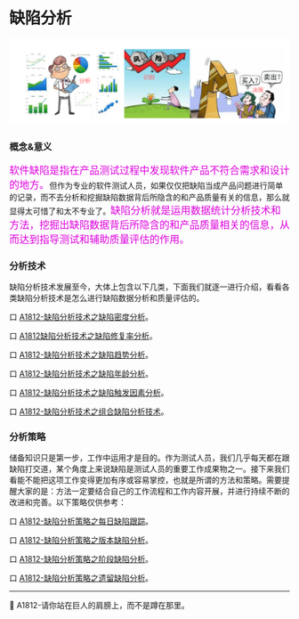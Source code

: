 
# 缺陷分析

![](resFiles/r3/主页缺陷分析.png)

### 概念&意义

<font color="#dd00dd" size="4" face="楷体">软件缺陷是指在产品测试过程中发现软件产品不符合需求和设计的地方。</font>但作为专业的软件测试人员，如果仅仅把缺陷当成产品问题进行简单的记录，而不去分析和挖掘缺陷数据背后所隐含的和产品质量有关的信息，那么就显得太可惜了和太不专业了。<font color="#dd00dd" size="4" face="楷体">缺陷分析就是运用数据统计分析技术和方法，挖掘出缺陷数据背后所隐含的和产品质量相关的信息，从而达到指导测试和辅助质量评估的作用。</font>

### 分析技术

缺陷分析技术发展至今，大体上包含以下几类，下面我们就逐一进行介绍，看看各类缺陷分析技术是怎么进行缺陷数据分析和质量评估的。

<!--下面介绍缺陷分析技术，以及缺陷分析技术在产品质量评估方面的作用，并讨论如何将这些分析技术组合起来，从而能够对产品质量进行较为全面的评估。-->

口  [A1812-缺陷分析技术之缺陷密度分析](books/缺陷分析技术-缺陷密度分析.md)。

口  [A1812缺陷分析技术之缺陷修复率分析](books/缺陷分析技术-缺陷修复率分析.md)。

口  [A1812-缺陷分析技术之缺陷趋势分析](books/缺陷分析技术-缺陷趋势分析.md)。

口  [A1812-缺陷分析技术之缺陷年龄分析](books/缺陷分析技术-缺陷年龄分析.md)。

口  [A1812-缺陷分析技术之缺陷触发因素分析](books/缺陷分析技术-缺陷触发因素分析.md)。

口  [A1812-缺陷分析技术之组合缺陷分析技术](books/缺陷分析技术-组合缺陷分析技术.md)。


### 分析策略

储备知识只是第一步，工作中运用才是目的。作为测试人员，我们几乎每天都在跟缺陷打交道，某个角度上来说缺陷是测试人员的重要工作成果物之一。接下来我们看能不能把这项工作变得更加有序或容易掌控，也就是所谓的方法和策略。需要提醒大家的是：方法一定要结合自己的工作流程和工作内容开展，并进行持续不断的改进和完善。以下策略仅供参考：

口 [A1812-缺陷分析策略之每日缺陷跟踪](books/缺陷分析技术-缺陷分析策略-每日缺陷跟踪.md)。

口 [A1812-缺陷分析策略之版本缺陷分析](books/缺陷分析技术-缺陷分析策略-版本缺陷分析.md)。

口 [A1812-缺陷分析策略之阶段缺陷分析](books/缺陷分析技术-缺陷分析策略-阶段缺陷分析.md)。

口 [A1812-缺陷分析策略之遗留缺陷分析](books/缺陷分析技术-缺陷分析策略-遗留缺陷分析.md)。


* * *
:bell: A1812-请你站在巨人的肩膀上，而不是蹲在那里。
